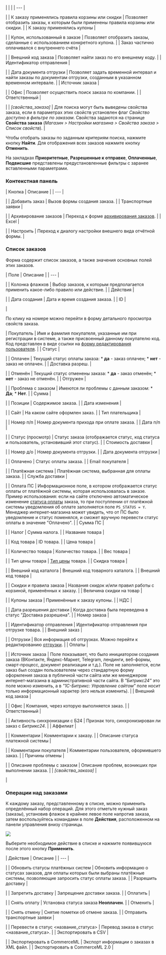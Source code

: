 |  |  |
| --- |

|
| К заказу применялись правила корзины или скидки | Позволяет отобразить заказы, к которым были применены правила корзины или скидки. |
| К заказу применялись купоны |

|
| Купон, использованный в заказе | Позволяет отобразить заказы, сделанные с использованием конкретного купона. |
| Заказ частично оплачивался с внутреннего счёта |

|
| Внешний код заказа | Позволяет найти заказ по его внешнему коду. |
| Идентификатор отправления |

|
| Дата документа отгрузки | Позволяет задать временной интервал и найти заказы по документам отгрузки, созданным в указанном временном интервале. |
| Источник заказа |

|
| Офис | Позволяет осуществить поиск заказа по компании. |
| Ответственный |

|
| *[свойства\_заказа]* | Для поиска могут быть выведены свойства заказа, если в параметрах этих свойств установлен флаг *Свойство доступно в фильтре по заказам*. Свойства задаются на странице **Свойства заказа** (*Магазин > Настройки магазина > Свойства заказа > Список свойств*). |

Чтобы отобрать заказы по заданным критериям поиска, нажмите кнопку **Найти**. Для отображения всех заказов нажмите кнопку **Отменить**.

На закладках **Приоритетные**, **Разрешенные к отправке**, **Оплаченные**, **Подвисшие** представлены предустановленные фильтры с заранее вставленными параметрами.

### Контекстная панель

| Кнопка | Описание |
| --- |

|
| Добавить заказ | Вызов формы создания заказа. |
| Транспортные заявки |

|
| Архивирование заказов | Переход к форме [архивирования заказов](/user_help/store/sale/orders/sale_archive.php). |
| Excel |

|
| Настроить | Переход к диалогу настройки внешнего вида отчётной формы. |

### Список заказов

Форма содержит список заказов, а также значения основных полей этих заказов.

| Поле | Описание |
| --- |

|
| Колонка флажков | Выбор заказов, к которым предполагается применить какое-либо правило или действие. |
| Действия |

|
| Дата создания | Дата и время создания заказа. |
| ID |

|
  

По клику на номере можно перейти в форму детального просмотра свойств заказа.

| Покупатель | Имя и фамилия покупателя, указанные им при регистрации в системе, а также присвоенный данному покупателю код. Код представлен в виде ссылки на [форму редактирования пользователя](/user_help/settings/users/user_edit.php). |
| Статус |

|
| Оплачен | Текущий статус оплаты заказа:  * **да** - заказ оплачен; * **нет** - заказ не оплачен. |
| Доставка разреш. |

|
| Отменён | Текущий статус отменены заказа:  * **да** - заказ отменён; * **нет** - заказ не отменён. |
| Отгружен |

|
| Проблема с заказом | Имеются ли проблемы с данным заказом:  * **Да**; * **Нет**. |
| Сумма |

|
| Позиции | Содержимое заказа. |
| Дата изменения |

|
| Сайт | На каком сайте оформлен заказ. |
| Тип плательщика |

|
| Номер п/п | Номер документа прихода при оплате заказа. |
| Дата п/п |

|
| Статус (просмотр) | Статус заказа (отображается статус, код статуса и пользователь, установивший этот статус). |
| Стоимость доставки |

|
| Номер д/о | Номер документа отгрузки. |
| Дата документа отгрузки |

|
| Оплачено | Статус оплаты заказа. |
| Email покупателя |

|
| Платёжная система | Платёжная система, выбранная для оплаты заказа. |
| Служба доставки |

|
| Оплата ПС | Информационное поле, в котором отображается статус оплаты от платёжной системы, которая использовалась в заказе.    Пример использования: если на сайте отключено автоматическое изменение [статуса оплаты](/user_help/store/sale/orders/sale_order_payment_edit.php) заказа, то при поступлении от платёжной системы уведомления об оплате заполняется поле `PS_STATUS = Y`. Менеджер интернет-магазина может увидеть, что от ПС было уведомление и статус поменялся, и сможет вручную перевести статус оплаты в значение "Оплачено". |
| Сумма ПС |

|
| Налог | Сумма налога. |
| Название товара |

|
| Код товара | ID товара. |
| Цена товара |

|
| Количество товара | Количество товара. |
| Вес товара |

|
| Тип цены товара | [Тип цены](/user_help/store/sale/settings/prices/cat_group_admin.php) товара. |
| Скидка товара |

|
| Внешний код каталога | Внешний код товарного каталога. |
| Внешний код товара |

|
| Скидки и правила заказа | Названия скидок и/или правил работы с корзиной, применённых к заказу. |
| Величина скидки на товар |

|
| Купоны заказа | Применённые к заказу купоны. |
| НДС |

|
| Дата разрешения доставки | Когда доставка была переведена в статус "Доставка разрешена". |
| Номер заказа |

|
| Идентификатор отправления | Идентификатор отправления при отгрузке товара. |
| Внешний заказ |

|
| Отгрузки | Вся информация об отгрузках. Можно перейти к редактированию [отгрузки](/user_help/store/sale/orders/sale_order_shipment_edit.php). |
| Оплаты |

|
| Источник заказа | Поле показывает, что было инициатором создания заказа (ВКонтакте, Яндекс-Маркет, Telegram, лендинги, веб-формы, смарт-процесс, документ реализации и т.д.). Поле не заполняется, если заказ был создан пользователем через стандартную форму оформления заказа в публичной части сайта или же менеджером интернет-магазина в административной части сайта. В *"Битрикс24"* это поле можно изменить, а в *"1С-Битрикс: Управление сайтом"* поле носит только информационный характер (его нельзя изменить). |
| Внешний код заказа |

|
| Офис | Компания, через которую выполняется заказ. |
| Ответственный |

|
| Активность синхронизации с Б24 | Признак того, синхронизирован ли заказ с *Битрикс24*. |
| Аффилиат |

|
| Комментарии | Комментарии к заказу. |
| Описание статуса платежной системы |

|
| Комментарии покупателя | Комментарии пользователя, оформившего заказ. |
| Причины отмены |

|
| Описание проблемы с заказом | Описание проблем, возникших при выполнении заказа. |
| *[свойства\_заказа]* |

|

### Операции над заказами

К каждому заказу, представленному в списке, можно применить определённый набор операций. Для этого отметьте нужный заказ (заказы), установив флажок в крайнее левое поле напротив заказа, затем воспользуйтесь командами в поле **Действия**, расположенном на панели управления внизу страницы.

![](/upload/user_help/store/sale/panel_12.png)

Выберите необходимое действие в списке и нажмите появившуюся после этого кнопку **Применить**.

| Действие | Описание |
| --- |

|
| Обновить статусы платёжных систем | Обновить информацию о статусах заказов, для оплаты которых были выбраны платёжные системы, позволяющие запросить статус оплаты заказа. |
| Разрешить доставку |

|
| Запретить доставку | Запрещение доставки заказа. |
| Оплатить |

|
| Снять оплату | Установка статуса заказа **Неоплачен**. |
| Отменить |

|
| Снять отмену | Снятие пометки об отмене заказа. |
| Отправить транспортные заявки |

|
| Перевести в статус <название\_статуса> | Перевод заказа в статус <название\_статуса>. |
| Экспортировать в CSV |

|
| Экспортировать в CommerceML | Экспорт информации о заказах в XML файл. |
| Экспортировать в CommerceML 2.0 |